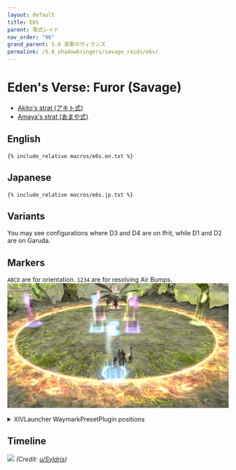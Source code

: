 ```yaml
---
layout: default
title: E6S
parent: 零式レイド
nav_order: "06"
grand_parent: 5.0 漆黒のヴィランズ
permalink: /5.0_shadowbringers/savage_raids/e6s/
---
```


# Eden's Verse: Furor (Savage)

- [Akito's strat (アキト式)](https://youtu.be/dAzhPxWFao4)  
- [Amaya's strat (あまや式)](https://jp.finalfantasyxiv.com/lodestone/character/9416493/blog/4354941/)

## English
```
{% include_relative macros/e6s.en.txt %}
```

## Japanese
```
{% include_relative macros/e6s.jp.txt %}
```

## Variants

You may see configurations where D3 and D4 are on Ifrit, while D1 and D2 are on Garuda.

## Markers

`ABCD` are for orientation. `1234` are for resolving Air Bumps.
![](images/markers.jpg)
<details markdown=block>
<summary>XIVLauncher WaymarkPresetPlugin positions</summary>

```json
{
  "Name":"E6S",
  "MapID":720,
  "A":{"X":100.0,"Y":0.0,"Z":82.0,"ID":0,"Active":true},
  "B":{"X":118.0,"Y":0.0,"Z":100.0,"ID":1,"Active":true},
  "C":{"X":100.0,"Y":0.0,"Z":118.0,"ID":2,"Active":true},
  "D":{"X":82.0,"Y":0.0,"Z":100.0,"ID":3,"Active":true},
  "One":{"X":96.5,"Y":0.0,"Z":96.5,"ID":4,"Active":true},
  "Two":{"X":103.5,"Y":0.0,"Z":96.5,"ID":5,"Active":true},
  "Three":{"X":103.5,"Y":0.0,"Z":103.5,"ID":6,"Active":true},
  "Four":{"X":96.5,"Y":0.0,"Z":103.5,"ID":7,"Active":true}
}
```

</details>

## Timeline

![](https://i.redd.it/nzpnd1ak3mn41.png)
*(Credit: [u/Syldris](https://www.reddit.com/r/ffxiv/comments/fl6vmk/e6s_timeline_image/))*